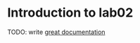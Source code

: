 # Introduction to lab02

TODO: write [great documentation](http://jacobian.org/writing/what-to-write/)
